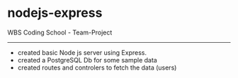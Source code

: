 # nodejs-express

WBS Coding School - Team-Project

---

- created basic Node js server using Express.
- created a PostgreSQL Db for some sample data
- created routes and controlers to fetch the data (users)
